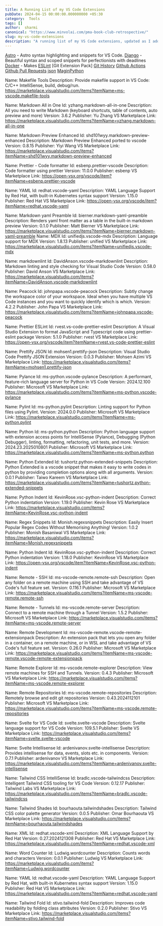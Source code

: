 ```yaml
---
title: A Running List of my VS Code Extensions
pubDate: 2024-04-15 00:00:00.000000000 +05:30
category:  Tools
tags: []
author:  sharmi
canonical: "https://www.minvolai.com/pma-book-club-retrospective/"
slug: my-vs-code-extensions
description: "A running list of my VS Code extensions, updated as I add or remove them."
---
```


[Astro](https://marketplace.visualstudio.com/items?itemName=astro-build.astro-vscode) - Astro syntax highlighting and snippets for VS Code.
[Django](https://marketplace.visualstudio.com/items?itemName=batisteo.vscode-django) - Beautiful syntax and scoped snippets for perfectionists with deadlines
[Docker](ms-azuretools.vscode-docker) - Makes 
[ESLint]()
[Git Extension Pack]
[Git History](donjayamanne.githistory)
[Github Actions](github.vscode-github-actions)
[Github Pull Requests](GitHub.vscode-pull-request-github)
[json](ZainChen.json)
[MaginPython](magicstack.MagicPython)

Name: Makefile Tools
Description: Provide makefile support in VS Code: C/C++ IntelliSense, build, debug/run.
https://marketplace.visualstudio.com/items?itemName=ms-vscode.makefile-tools

Name: Markdown All in One
Id: yzhang.markdown-all-in-one
Description: All you need to write Markdown (keyboard shortcuts, table of contents, auto preview and more)
Version: 3.6.2
Publisher: Yu Zhang
VS Marketplace Link: https://marketplace.visualstudio.com/items?itemName=yzhang.markdown-all-in-one

Name: Markdown Preview Enhanced
Id: shd101wyy.markdown-preview-enhanced
Description: Markdown Preview Enhanced ported to vscode
Version: 0.8.15
Publisher: Yiyi Wang
VS Marketplace Link: https://marketplace.visualstudio.com/items?itemName=shd101wyy.markdown-preview-enhanced

Name: Prettier - Code formatter
Id: esbenp.prettier-vscode
Description: Code formatter using prettier
Version: 11.0.0
Publisher: esbenp
VS Marketplace Link: https://open-vsx.org/vscode/item?itemName=esbenp.prettier-vscode

Name: YAML
Id: redhat.vscode-yaml
Description: YAML Language Support by Red Hat, with built-in Kubernetes syntax support
Version: 1.15.0
Publisher: Red Hat
VS Marketplace Link: https://open-vsx.org/vscode/item?itemName=redhat.vscode-yaml

Name: Markdown yaml Preamble
Id: bierner.markdown-yaml-preamble
Description: Renders yaml front matter as a table in the built-in markdown preview
Version: 0.1.0
Publisher: Matt Bierner
VS Marketplace Link: https://marketplace.visualstudio.com/items?itemName=bierner.markdown-yaml-preamble
Name: MDX
Id: unifiedjs.vscode-mdx
Description: Language support for MDX
Version: 1.8.13
Publisher: unified
VS Marketplace Link: https://marketplace.visualstudio.com/items?itemName=unifiedjs.vscode-mdx

Name: markdownlint
Id: DavidAnson.vscode-markdownlint
Description: Markdown linting and style checking for Visual Studio Code
Version: 0.58.0
Publisher: David Anson
VS Marketplace Link: https://marketplace.visualstudio.com/items?itemName=DavidAnson.vscode-markdownlint

Name: Peacock
Id: johnpapa.vscode-peacock
Description: Subtly change the workspace color of your workspace. Ideal when you have multiple VS Code instances and you want to quickly identify which is which.
Version: 4.2.2
Publisher: John Papa
VS Marketplace Link: https://marketplace.visualstudio.com/items?itemName=johnpapa.vscode-peacock

Name: Prettier ESLint
Id: rvest.vs-code-prettier-eslint
Description: A Visual Studio Extension to format JavaScript and Typescript code using prettier-eslint package
Version: 5.1.0
Publisher: rvest
VS Marketplace Link: https://open-vsx.org/vscode/item?itemName=rvest.vs-code-prettier-eslint

Name: Prettify JSON
Id: mohsen1.prettify-json
Description: Visual Studio Code Prettify JSON Extension
Version: 0.0.3
Publisher: Mohsen Azimi
VS Marketplace Link: https://marketplace.visualstudio.com/items?itemName=mohsen1.prettify-json

Name: Pylance
Id: ms-python.vscode-pylance
Description: A performant, feature-rich language server for Python in VS Code
Version: 2024.12.100
Publisher: Microsoft
VS Marketplace Link: https://marketplace.visualstudio.com/items?itemName=ms-python.vscode-pylance

Name: Pylint
Id: ms-python.pylint
Description: Linting support for Python files using Pylint.
Version: 2024.0.0
Publisher: Microsoft
VS Marketplace Link: https://marketplace.visualstudio.com/items?itemName=ms-python.pylint

Name: Python
Id: ms-python.python
Description: Python language support with extension access points for IntelliSense (Pylance), Debugging (Python Debugger), linting, formatting, refactoring, unit tests, and more.
Version: 2024.23.2025010801
Publisher: Microsoft
VS Marketplace Link: https://marketplace.visualstudio.com/items?itemName=ms-python.python

Name: Python Extended
Id: tushortz.python-extended-snippets
Description: Python Extended is a vscode snippet that makes it easy to write codes in python by providing completion options along with all arguments.
Version: 0.0.1
Publisher: Taiwo Kareem
VS Marketplace Link: https://marketplace.visualstudio.com/items?itemName=tushortz.python-extended-snippets

Name: Python Indent
Id: KevinRose.vsc-python-indent
Description: Correct Python indentation
Version: 1.19.0
Publisher: Kevin Rose
VS Marketplace Link: https://marketplace.visualstudio.com/items?itemName=KevinRose.vsc-python-indent


Name: Regex Snippets
Id: Monish.regexsnippets
Description: Easily Insert Popular Regex Codes Without Memorising Anything!
Version: 1.0.2
Publisher: Monish Basaniwal
VS Marketplace Link: https://marketplace.visualstudio.com/items?itemName=Monish.regexsnippets


Name: Python Indent
Id: KevinRose.vsc-python-indent
Description: Correct Python indentation
Version: 1.18.0
Publisher: KevinRose
VS Marketplace Link: https://open-vsx.org/vscode/item?itemName=KevinRose.vsc-python-indent


Name: Remote - SSH
Id: ms-vscode-remote.remote-ssh
Description: Open any folder on a remote machine using SSH and take advantage of VS Code's full feature set.
Version: 0.116.1
Publisher: Microsoft
VS Marketplace Link: https://marketplace.visualstudio.com/items?itemName=ms-vscode-remote.remote-ssh

Name: Remote - Tunnels
Id: ms-vscode.remote-server
Description: Connect to a remote machine through a Tunnel
Version: 1.5.2
Publisher: Microsoft
VS Marketplace Link: https://marketplace.visualstudio.com/items?itemName=ms-vscode.remote-server

Name: Remote Development
Id: ms-vscode-remote.vscode-remote-extensionpack
Description: An extension pack that lets you open any folder in a container, on a remote machine, or in WSL and take advantage of VS Code's full feature set.
Version: 0.26.0
Publisher: Microsoft
VS Marketplace Link: https://marketplace.visualstudio.com/items?itemName=ms-vscode-remote.vscode-remote-extensionpack

Name: Remote Explorer
Id: ms-vscode.remote-explorer
Description: View remote machines for SSH and Tunnels.
Version: 0.4.3
Publisher: Microsoft
VS Marketplace Link: https://marketplace.visualstudio.com/items?itemName=ms-vscode.remote-explorer

Name: Remote Repositories
Id: ms-vscode.remote-repositories
Description: Remotely browse and edit git repositories
Version: 0.43.2024112101
Publisher: Microsoft
VS Marketplace Link: https://marketplace.visualstudio.com/items?itemName=ms-vscode.remote-repositories

Name: Svelte for VS Code
Id: svelte.svelte-vscode
Description: Svelte language support for VS Code
Version: 109.5.1
Publisher: Svelte
VS Marketplace Link: https://marketplace.visualstudio.com/items?itemName=svelte.svelte-vscode

Name: Svelte Intellisense
Id: ardenivanov.svelte-intellisense
Description: Provides intellisense for data, events, slots etc. in components.
Version: 0.7.1
Publisher: ardenivanov
VS Marketplace Link: https://marketplace.visualstudio.com/items?itemName=ardenivanov.svelte-intellisense

Name: Tailwind CSS IntelliSense
Id: bradlc.vscode-tailwindcss
Description: Intelligent Tailwind CSS tooling for VS Code
Version: 0.12.17
Publisher: Tailwind Labs
VS Marketplace Link: https://marketplace.visualstudio.com/items?itemName=bradlc.vscode-tailwindcss

Name: Tailwind Shades
Id: bourhaouta.tailwindshades
Description: Tailwind CSS color palette generator
Version: 0.0.5
Publisher: Omar Bourhaouta
VS Marketplace Link: https://marketplace.visualstudio.com/items?itemName=bourhaouta.tailwindshades

Name: XML
Id: redhat.vscode-xml
Description: XML Language Support by Red Hat
Version: 0.27.2024121308
Publisher: Red Hat
VS Marketplace Link: https://marketplace.visualstudio.com/items?itemName=redhat.vscode-xml


Name: Word Counter
Id: Ludwig.wordcounter
Description: Counts words and characters
Version: 0.0.1
Publisher: Ludwig
VS Marketplace Link: https://marketplace.visualstudio.com/items?itemName=Ludwig.wordcounter

Name: YAML
Id: redhat.vscode-yaml
Description: YAML Language Support by Red Hat, with built-in Kubernetes syntax support
Version: 1.15.0
Publisher: Red Hat
VS Marketplace Link: https://marketplace.visualstudio.com/items?itemName=redhat.vscode-yaml

Name: Tailwind Fold
Id: stivo.tailwind-fold
Description: Improves code readability by folding class attributes
Version: 0.2.0
Publisher: Stivo
VS Marketplace Link: https://marketplace.visualstudio.com/items?itemName=stivo.tailwind-fold
